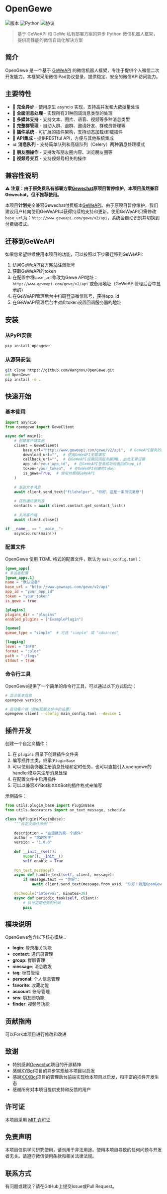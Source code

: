 # OpenGewe

![版本](https://img.shields.io/badge/版本-0.1.0-blue)
![Python](https://img.shields.io/badge/Python-3.9+-brightgreen)
![协议](https://img.shields.io/badge/协议-MIT-green)

> 基于 GeWeAPI 和 GeWe 私有部署方案的异步 Python 微信机器人框架，提供高性能的微信自动化解决方案

## 简介

OpenGewe 是一个基于 [GeWeAPI](https://geweapi.com) 的微信机器人框架，专注于提供个人微信二次开发能力。本框架采用微信iPad协议登录，提供稳定、安全的微信API访问能力。


## 主要特性

- 🚀 **完全异步** - 使用原生 asyncio 实现，支持高并发和大数据量处理
- 📨 **全面消息处理** - 实现所有31种回调消息类型的处理
- 💬 **多媒体支持** - 支持文本、图片、语音、视频等多种消息类型
- 👥 **完整群管理** - 自动入群、退群、邀请好友、群成员管理等
- 🔌 **插件系统** - 可扩展的插件架构，支持动态加载/卸载插件
- 🔄 **API集成** - 提供RESTful API，方便与其他系统集成
- 📊 **消息队列** - 支持简单队列和高级队列（Celery）两种消息处理模式
- 📱 **朋友圈操作** - 支持发布朋友圈内容、浏览朋友圈等
- 🎵 **视频号交互** - 支持视频号相关的操作

## 兼容性说明

⚠️ **注意：由于原免费私有部署方案[Gewechat](https://github.com/Devo919/Gewechat)原项目暂停维护，本项目虽然兼容Gewechat，但不推荐使用。**

本项目**计划**完全兼容Gewechat付费版本[GeWeAPI](https://geweapi.com)。由于原项目暂停维护，我们建议用户转向使用GeWeAPI以获得持续的支持和更新。使用GeWeAPI只需修改`base_url`为：`http://www.geweapi.com/gewe/v2/api`，系统会自动识别并切换到付费版模式。

## 迁移到GeWeAPI

如果您希望继续使用本项目的功能，可以按照以下步骤迁移到GeWeAPI:

1. 访问[GeWeAPI官方网站](https://geweapi.com)注册账号
2. 获取GeWeAPI的token
3. 在配置中将`base_url`修改为Gewe API地址：`http://www.geweapi.com/gewe/v2/api` 或备用地址（GeWeAPI管理后台中显示的）
4. 在GeWeAPI管理后台中扫码登录微信账号，获得app_id
5. 在GeWeAPI管理后台中对此token设置回调服务器的地址

## 安装

### 从PyPI安装

```bash
pip install opengewe
```

### 从源码安装

```bash
git clone https://github.com/Wangnov/OpenGewe.git
cd OpenGewe
pip install -e .
```

## 快速开始

### 基本使用

```python
import asyncio
from opengewe import GeweClient

async def main():
    # 创建客户端实例
    client = GeweClient(
        base_url="http://www.geweapi.com/gewe/v2/api",  # GeWeAPI服务的基础URL，GeWe服务器只要没有问题就不会变化。极少数情况下可能会变化，可在GeWeAPI管理后台查看最新的base_url
        download_url="",  # 使用GeWeAPI无需填写
        callback_url="",  # 在GeWeAPI设置回调服务器URL，此处无需设置
        app_id="your_app_id",  # 在GeWeAPI登录成功后返回的app_id
        token="your_token",  # 在GeWeAPI创建的token
        is_gewe=True,  # 使用付费版GeWeAPI
    )
    
    # 发送文本消息
    await client.send_text("filehelper", "你好，这是一条测试消息")
    
    # 获取通讯录列表
    contacts = await client.contact.get_contact_list()
    
    # 关闭客户端
    await client.close()

if __name__ == "__main__":
    asyncio.run(main())
```

### 配置文件

OpenGewe 使用 TOML 格式的配置文件，默认为 `main_config.toml`：

```toml
[gewe_apps]
# 多设备配置
[gewe_apps.1]
name = "默认设备"
base_url = "http://www.geweapi.com/gewe/v2/api"
app_id = "your_app_id"
token = "your_token"
is_gewe = true

[plugins]
plugins_dir = "plugins"
enabled_plugins = ["ExamplePlugin"]

[queue]
queue_type = "simple"  # 可选 "simple" 或 "advanced"

[logging]
level = "INFO"
format = "color"
path = "./logs"
stdout = true
```

### 命令行工具

OpenGewe提供了一个简单的命令行工具，可以通过以下方式启动：

```bash
# 显示版本信息
opengewe version

# 启动客户端（使用配置文件中的设置）
opengewe client --config main_config.toml --device 1
```

## 插件开发

创建一个自定义插件：

1. 在 `plugins` 目录下创建插件文件夹
2. 编写插件主类，继承 `PluginBase`
3. 可以使用装饰器注册消息处理和定时任务，也可以直接引入opengewe的handler模块来注册消息处理
4. 在配置文件中启用插件
5. 可以以兼容XYBot和XXXBot的插件格式来编写

示例插件：

```python
from utils.plugin_base import PluginBase
from utils.decorators import on_text_message, schedule

class MyPlugin(PluginBase):
    """自定义插件示例"""
    
    description = "这是我的第一个插件"
    author = "您的名字"
    version = "1.0.0"
    
    def __init__(self):
        super().__init__()
        self.enable = True
        
    @on_text_message()
    async def handle_text(self, client, message):
        if message.text == "你好":
            await client.send_text(message.from_wxid, "你好！我是OpenGewe机器人")
    
    @schedule("interval", minutes=30)
    async def periodic_task(self, client):
        # 执行定期任务的代码
        pass
```

## 模块说明

OpenGewe包含以下核心模块：

- **login**: 登录相关功能
- **contact**: 通讯录管理
- **group**: 群聊管理
- **message**: 消息收发
- **tag**: 标签管理
- **personal**: 个人信息管理
- **favorite**: 收藏功能
- **account**: 账号管理
- **sns**: 朋友圈功能
- **finder**: 视频号功能

## 贡献指南

可以Fork本项目进行修改和改进

## 致谢

- 特别感谢[Gewechat](https://github.com/Devo919/Gewechat)项目的开源精神
- 感谢[XYBot](https://github.com/HenryXiaoYang/XYBotV2)项目的异步实现给本项目以启发
- 感谢[XXXBot](https://github.com/NanSsye/xxxbot-pad)项目的管理后台前端实现给本项目以启发，和丰富的插件开发生态
- 感谢所有对本项目提供支持和反馈的用户

## 许可证

本项目采用 [MIT 许可证](LICENSE)

## 免责声明

本项目仅供学习研究使用，请勿用于非法用途。使用本项目导致的任何问题与开发者无关。请遵守微信使用条款和相关法律法规。

## 联系方式

有问题或建议？请在GitHub上提交Issue或Pull Request。
